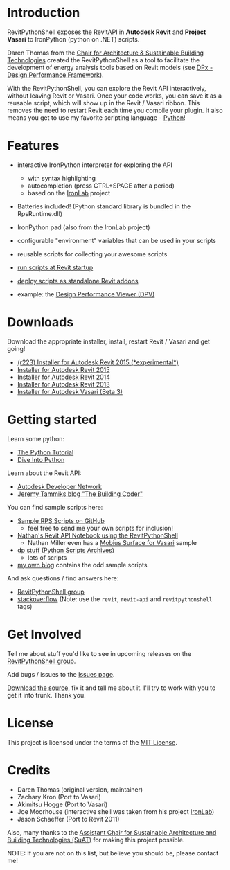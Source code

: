 # Introduction #

RevitPythonShell exposes the RevitAPI in **Autodesk Revit** and **Project Vasari**
to IronPython (python on .NET) scripts.

Daren Thomas from the [Chair for Architecture & Sustainable Building Technologies](http://www.suat.arch.ethz.ch/en)
created the RevitPythonShell as a tool to
facilitate the development of energy analysis tools based on Revit models (see
[DPx - Design Performance Framework](http://www.suat.arch.ethz.ch/en/research/design-performance)).

With the RevitPythonShell, you can explore the Revit API interactively, without
leaving Revit or Vasari. Once your code works, you can save it as a
reusable script, which will show up in the Revit / Vasari ribbon. This removes
the need to restart Revit each time you compile your plugin. It also means you
get to use my favorite scripting language - [Python](http://www.python.org)!

# Features #

  * interactive IronPython interpreter for exploring the API
    * with syntax highlighting
    * autocompletion (press CTRL+SPACE after a period)
    * based on the [IronLab](http://code.google.com/p/ironlab/) project

  * Batteries included! (Python standard library is bundled in the RpsRuntime.dll)

  * IronPython pad (also from the IronLab project)

  * configurable "environment" variables that can be used in your scripts

  * reusable scripts for collecting your awesome scripts

  * [run scripts at Revit startup](http://darenatwork.blogspot.ch/2013/05/new-feature-startupscript-in.html)

  * [deploy scripts as standalone Revit addons](http://darenatwork.blogspot.ch/2013/05/deploying-rps-scripts-with.html)

  * example: the [Design Performance Viewer (DPV)](http://www.suat.arch.ethz.ch/en/research/design-performance)

# Downloads #

Download the appropriate installer, install, restart Revit / Vasari and get going!

  * [(r223) Installer for Autodesk Revit 2015  (\*experimental\*) ](http://sustain.arch.ethz.ch/DPV/Setup_RevitPythonShell_2015_r223.exe)
  * [Installer for Autodesk Revit 2015](http://sustain.arch.ethz.ch/DPV/Setup_RevitPythonShell_2015.exe)
  * [Installer for Autodesk Revit 2014](http://sustain.arch.ethz.ch/DPV/Setup_RevitPythonShell_2014.exe)
  * [Installer for Autodesk Revit 2013](http://sustain.arch.ethz.ch/DPV/Setup_RevitPythonShell_2013_r159.msi)
  * [Installer for Autodesk Vasari (Beta 3)](http://sustain.arch.ethz.ch/DPV/Setup_RevitPythonShell_Vasari_Beta3_r224.exe)


# Getting started #

Learn some python:

  * [The Python Tutorial](https://docs.python.org/2/tutorial/)
  * [Dive Into Python](http://www.diveintopython.net/)

Learn about the Revit API:

  * [Autodesk Developer Network](http://usa.autodesk.com/adsk/servlet/index?siteID=123112&id=2484975)
  * [Jeremy Tammiks blog "The Building Coder"](http://thebuildingcoder.typepad.com/)

You can find sample scripts here:

  * [Sample RPS Scripts on GitHub](https://github.com/daren-thomas/rps-sample-scripts)
    * feel free to send me your own scripts for inclusion!
  * [Nathan's Revit API Notebook using the RevitPythonShell](http://wiki.theprovingground.org/revit-api)
    * Nathan Miller even has a [Mobius Surface for Vasari](http://wiki.theprovingground.org/revit-api-py-parametric) sample
  * [dp stuff (Python Scripts Archives)](http://dp-stuff.org/category/python-scripts)
    * lots of scripts
  * [my own blog](http://darenatwork.blogspot.com/) contains the odd sample scripts

And ask questions / find answers here:

  * [RevitPythonShell group](http://groups.google.com/group/RevitPythonShell)
  * [stackoverflow](http://stackoverflow.com) (Note: use the ```revit```, ``revit-api`` and ``revitpythonshell`` tags)

# Get Involved #

Tell me about stuff you'd like to see in upcoming releases on the
[RevitPythonShell group](http://groups.google.com/group/RevitPythonShell).

Add bugs / issues to the [Issues page](http://code.google.com/p/revitpythonshell/issues/list).

[Download the source](http://code.google.com/p/revitpythonshell/source/checkout),
fix it and tell me about it. I'll try to work with you to get it into
trunk. Thank you.

# License #

This project is licensed under the terms of the [MIT License](http://opensource.org/licenses/MIT).

# Credits #

  * Daren Thomas (original version, maintainer)
  * Zachary Kron (Port to Vasari)
  * Akimitsu Hogge (Port to Vasari)
  * Joe Moorhouse (interactive shell was taken from his project [IronLab](http://ironlab.net/))
  * Jason Schaeffer (Port to Revit 2011)

Also, many thanks to the
[Assistant Chair for Sustainable Architecture and Building Technologies (SuAT)](http://suat.arch.ethz.ch)
for making this project possible.

NOTE: If you are not on this list, but believe you should be, please contact me!
